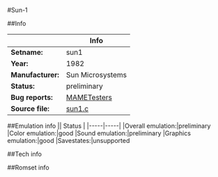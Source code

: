 #Sun-1

##Info

||Info|
|-----|-----|
|**Setname:**|sun1
|**Year:**|1982
|**Manufacturer:**|Sun Microsystems
|**Status:**|preliminary
|**Bug reports:**|[MAMETesters](http://mametesters.org/view_all_set.php?type=1&temporary=y&search=sun1.c)
|**Source file:**|[sun1.c](https://github.com/mamedev/mame/blob/master/src/mess/drivers/sun1.c)

##Emulation info
|| Status |
|-----|-----|
|Overall emulation:|preliminary
|Color emulation:|good
|Sound emulation:|preliminary
|Graphics emulation:|good
|Savestates:|unsupported

##Tech info

##Romset info

<!--- START OF EDITED COMMENT DO NOT TOUCH TEXT ABOVE-->
